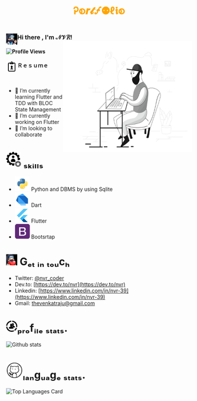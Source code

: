 # <p  align="center" style="color:orange;">Ꭾစ𝒓𝓽🝡⚉ℓ𝖎စ</p>

### Hi there , <img align="left" height = "30" width = "30" alt="" src= "https://github.com/nvrr/nvrr/blob/main/asset/images/photo_2021-02-06_10-55-57.jpg"/> I'm  𝒩𝒱𝑅!<img align="right" height = "300" width = "350"  src= "https://github.com/nvrr/nvrr/blob/main/asset/icons/pixeltrue-support.png"/>

 #### ![Profile Views](https://komarev.com/ghpvc/?username=nvrr)

 #### Ｒｅｓｕｍｅ<a href="https://drive.google.com/file/d/1IcBxGDjYaOYE8O5jSfKER1IXtBp86Sb1/view?usp=drivesdk"><img align="left" height = "30" width = "30" alt="RESUME" src= "https://github.com/nvrr/nvrr/blob/main/asset/resumeIcons/icons8-cv-30.png"/></a>
 </br>

- 🌱 I’m currently learning Flutter and TDD with BLOC State Management
- 🔭 I’m currently working on Flutter
- 👯 I’m looking to collaborate  

# <img  height = "40" width = "40" src= "https://github.com/nvrr/nvrr/blob/main/asset/skill.png"/> ₛₖᵢₗₗₛ
- <code><img height="40" src="https://github.com/nvrr/nvrr/blob/main/asset/python.png"></code> Python and DBMS by using Sqlite
- <code><img height="40" src="https://github.com/nvrr/nvrr/blob/main/asset/icons/dart.png"></code> Dart
-  <code><img height="40" src="https://github.com/nvrr/nvrr/blob/main/asset/flutter.png"></code> Flutter
- <code><img height="40" src="https://github.com/nvrr/nvrr/blob/main/asset/bootstrap4.png"></code> Bootsrtap


# <img  height = "30" width = "30" src= "https://github.com/nvrr/nvrr/blob/main/asset/images/photo_2021-02-06_11-39-46.jpg"/> Gₑₜ ᵢₙ ₜₒᵤcₕ
- Twitter: [@nvr_coder](https://twitter.com/nvr_coder)
- Dev.to: [https://dev.to/nvr](https://dev.to/nvr)
- Linkedin: [https://www.linkedin.com/in/nvr-39](https://www.linkedin.com/in/nvr-39)
- Gmail: [thevenkatraju@gmail.com](thevenkatraju@gmail.com)

# <img  height = "30" width = "30" src= "https://github.com/nvrr/nvrr/blob/main/asset/profile.png"/>ₚᵣₒfᵢₗₑ ₛₜₐₜₛ.
![Github stats](https://github-readme-stats.vercel.app/api?username=nvrr&theme=buefy&show_icons=true&count_private=true)


# <img  height = "45" width = "45" src= "https://github.com/nvrr/nvrr/blob/main/asset/git.png"/>ₗₐₙgᵤₐgₑ ₛₜₐₜₛ.

![Top Languages Card](https://github-readme-stats.vercel.app/api/top-langs/?username=nvrr&theme=buefy&layout=compact)

